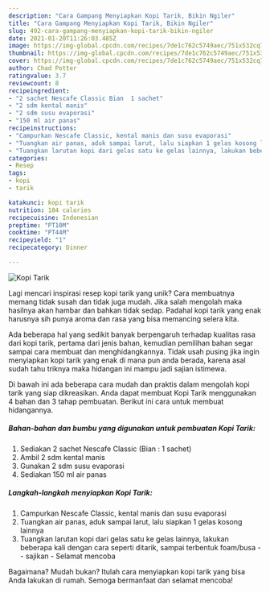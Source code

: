 ```yaml
---
description: "Cara Gampang Menyiapkan Kopi Tarik, Bikin Ngiler"
title: "Cara Gampang Menyiapkan Kopi Tarik, Bikin Ngiler"
slug: 492-cara-gampang-menyiapkan-kopi-tarik-bikin-ngiler
date: 2021-01-20T11:26:03.485Z
image: https://img-global.cpcdn.com/recipes/7de1c762c5749aec/751x532cq70/kopi-tarik-foto-resep-utama.jpg
thumbnail: https://img-global.cpcdn.com/recipes/7de1c762c5749aec/751x532cq70/kopi-tarik-foto-resep-utama.jpg
cover: https://img-global.cpcdn.com/recipes/7de1c762c5749aec/751x532cq70/kopi-tarik-foto-resep-utama.jpg
author: Chad Potter
ratingvalue: 3.7
reviewcount: 8
recipeingredient:
- "2 sachet Nescafe Classic Bian  1 sachet"
- "2 sdm kental manis"
- "2 sdm susu evaporasi"
- "150 ml air panas"
recipeinstructions:
- "Campurkan Nescafe Classic, kental manis dan susu evaporasi"
- "Tuangkan air panas, aduk sampai larut, lalu siapkan 1 gelas kosong lainnya"
- "Tuangkan larutan kopi dari gelas satu ke gelas lainnya, lakukan beberapa kali dengan cara seperti ditarik, sampai terbentuk foam/busa - sajikan Selamat mencoba"
categories:
- Resep
tags:
- kopi
- tarik

katakunci: kopi tarik 
nutrition: 184 calories
recipecuisine: Indonesian
preptime: "PT10M"
cooktime: "PT44M"
recipeyield: "1"
recipecategory: Dinner

---
```



![Kopi Tarik](https://img-global.cpcdn.com/recipes/7de1c762c5749aec/751x532cq70/kopi-tarik-foto-resep-utama.jpg)

Lagi mencari inspirasi resep kopi tarik yang unik? Cara membuatnya memang tidak susah dan tidak juga mudah. Jika salah mengolah maka hasilnya akan hambar dan bahkan tidak sedap. Padahal kopi tarik yang enak harusnya sih punya aroma dan rasa yang bisa memancing selera kita.



Ada beberapa hal yang sedikit banyak berpengaruh terhadap kualitas rasa dari kopi tarik, pertama dari jenis bahan, kemudian pemilihan bahan segar sampai cara membuat dan menghidangkannya. Tidak usah pusing jika ingin menyiapkan kopi tarik yang enak di mana pun anda berada, karena asal sudah tahu triknya maka hidangan ini mampu jadi sajian istimewa.


Di bawah ini ada beberapa cara mudah dan praktis dalam mengolah kopi tarik yang siap dikreasikan. Anda dapat membuat Kopi Tarik menggunakan 4 bahan dan 3 tahap pembuatan. Berikut ini cara untuk membuat hidangannya.

<!--inarticleads1-->

##### Bahan-bahan dan bumbu yang digunakan untuk pembuatan Kopi Tarik:

1. Sediakan 2 sachet Nescafe Classic (Bian : 1 sachet)
1. Ambil 2 sdm kental manis
1. Gunakan 2 sdm susu evaporasi
1. Sediakan 150 ml air panas




<!--inarticleads2-->

##### Langkah-langkah menyiapkan Kopi Tarik:

1. Campurkan Nescafe Classic, kental manis dan susu evaporasi
1. Tuangkan air panas, aduk sampai larut, lalu siapkan 1 gelas kosong lainnya
1. Tuangkan larutan kopi dari gelas satu ke gelas lainnya, lakukan beberapa kali dengan cara seperti ditarik, sampai terbentuk foam/busa - - sajikan - Selamat mencoba




Bagaimana? Mudah bukan? Itulah cara menyiapkan kopi tarik yang bisa Anda lakukan di rumah. Semoga bermanfaat dan selamat mencoba!
